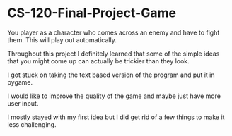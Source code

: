 # CS-120-Final-Project-Game

You player as a character who comes across an enemy and have to fight them. This will play out automatically.

Throughout this project I definitely learned that some of the simple ideas that you might come up can actually be trickier than they look.

I got stuck on taking the text based version of the program and put it in pygame.

I would like to improve the quality of the game and maybe just have more user input.

I mostly stayed with my first idea but I did get rid of a few things to make it less challenging.


